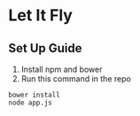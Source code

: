 # Let It Fly

## Set Up Guide

1. Install npm and bower
2. Run this command in the repo
```
bower install
node app.js
```
